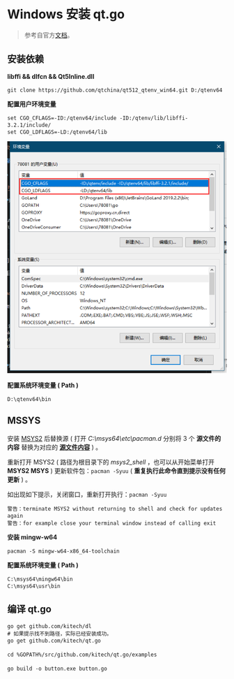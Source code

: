 # Windows 安装 qt.go

> 参考自官方[文档](https://github.com/kitech/qt.go)。

## 安装依赖

**libffi && dlfcn && Qt5Inline.dll**

```shell
git clone https://github.com/qtchina/qt512_qtenv_win64.git D:/qtenv64
```

**配置用户环境变量**

```shell
set CGO_CFLAGS=-ID:/qtenv64/include -ID:/qtenv/lib/libffi-3.2.1/include/
set CGO_LDFLAGS=-LD:/qtenv64/lib
```

![设置用户环境变量](用户环境变量.png)

**配置系统环境变量 ( Path )**

```shell
D:\qtenv64\bin
```

## MSSYS

安装 [MSYS2](http://www.msys2.org/) 后替换源 ( 打开 _C:\msys64\etc\pacman.d_ 分别将 3 个 **源文件的内容** 替换为对应的 **[源文件内容](https://mirrors.tuna.tsinghua.edu.cn/help/msys2/)** ) 。

重新打开 MSYS2 ( 路径为根目录下的 _msys2_shell_ ，也可以从开始菜单打开 **MSYS2 MSYS** ) 更新软件包：`pacman -Syuu` ( **重复执行此命令直到提示没有任何更新** ) 。

如出现如下提示，关闭窗口，重新打开执行：`pacman -Syuu`

```shell
警告：terminate MSYS2 without returning to shell and check for updates again
警告：for example close your terminal window instead of calling exit
```

**安装 mingw-w64**

```shell
pacman -S mingw-w64-x86_64-toolchain
```

**配置系统环境变量 ( Path )**

```shell
C:\msys64\mingw64\bin
C:\msys64\usr\bin
```

## 编译 qt.go

```shell
go get github.com/kitech/dl
# 如果提示找不到路径，实际已经安装成功。
go get github.com/kitech/qt.go

cd %GOPATH%/src/github.com/kitech/qt.go/examples

go build -o button.exe button.go
```
